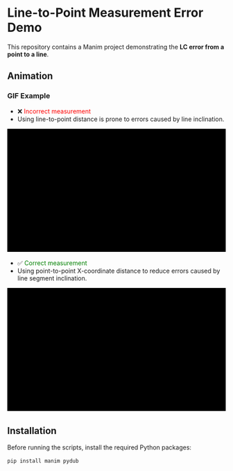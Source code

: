 # Line-to-Point Measurement Error Demo

This repository contains a Manim project demonstrating the **LC error from a point to a line**.

## Animation

### GIF Example

- ❌ <span style="color:red">Incorrect measurement</span>
- Using line-to-point distance is prone to errors caused by line inclination.

![LC Error Animation](output/videos/run/480p15/MeasurementErrorLC_ManimCE_v0.19.0.gif)

- ✅ <span style="color:green">Correct measurement</span>
- Using point-to-point X-coordinate distance to reduce errors caused by line segment inclination.

![DX Correct Animation](output/videos/run2/480p15/MeasurementDx_ManimCE_v0.19.0.gif)

## Installation

Before running the scripts, install the required Python packages:

```bash
pip install manim pydub